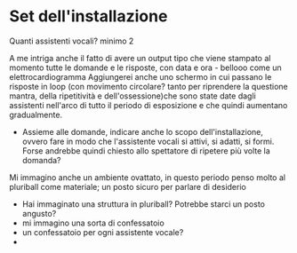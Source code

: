 # Set dell'installazione

 Quanti assistenti vocali? minimo 2

 A me intriga anche il fatto di avere un output tipo che viene stampato al momento tutte le domande e le risposte, con data e ora - bellooo come un elettrocardiogramma
 Aggiungerei anche uno schermo in cui passano le risposte in loop (con movimento circolare? tanto per riprendere la questione mantra, della ripetitività e dell'ossessione)che sono state date dagli assistenti nell'arco di tutto il periodo di esposizione e che quindi aumentano gradualmente.
 * Assieme alle domande, indicare anche lo scopo dell'installazione, ovvero fare in modo che l'assistente vocali si attivi, si adatti, si formi. Forse andrebbe quindi chiesto allo spettatore di ripetere più volte la domanda?

 Mi immagino anche un ambiente ovattato, in questo periodo penso molto al pluriball come materiale; un posto sicuro per parlare di desiderio
 * Hai immaginato una struttura in pluriball? Potrebbe starci un posto angusto?
 * mi immagino una sorta di confessatoio
 * un confessatoio per ogni assistente vocale?
 * 

 